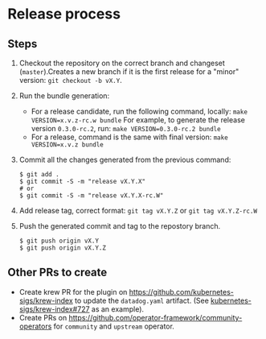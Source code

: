 # Release process

## Steps

1. Checkout the repository on the correct branch and changeset (`master`).Creates a new branch if it is the first release for a "minor" version: `git checkout -b vX.Y`.
2. Run the bundle generation:
    - For a release candidate, run the following command, locally: `make VERSION=x.v.z-rc.w bundle`
      For example, to generate the release version `0.3.0-rc.2`, run: `make VERSION=0.3.0-rc.2 bundle`
    - For a release, command is the same with final version: `make VERSION=x.v.z bundle`

3. Commit all the changes generated from the previous command:

   ```console
   $ git add .
   $ git commit -S -m "release vX.Y.X"
   # or
   $ git commit -S -m "release vX.Y.X-rc.W"
   ```

4. Add release tag, correct format: `git tag vX.Y.Z` or `git tag vX.Y.Z-rc.W`
5. Push the generated commit and tag to the repostory branch.

   ```console
   $ git push origin vX.Y
   $ git push origin vX.Y.Z
   ```

## Other PRs to create

- Create krew PR for the plugin on https://github.com/kubernetes-sigs/krew-index to update the `datadog.yaml` artifact. (See [kubernetes-sigs/krew-index#727](https://github.com/kubernetes-sigs/krew-index/pull/727) as an example).
- Create PRs on https://github.com/operator-framework/community-operators for `community` and `upstream` operator.
